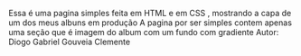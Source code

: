 Essa é uma pagina simples feita em HTML e em CSS , mostrando a capa de um dos meus albuns em produção
A pagina por ser simples contem apenas uma seção que é imagem do album com um fundo com gradiente 
Autor: Diogo Gabriel Gouveia Clemente 